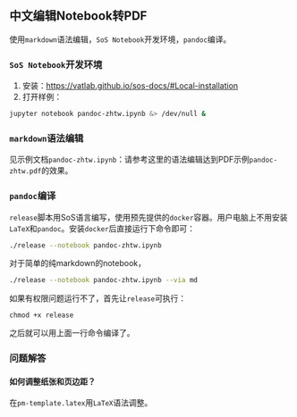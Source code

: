 ## 中文编辑Notebook转PDF

使用`markdown`语法编辑，`SoS Notebook`开发环境，`pandoc`编译。

### `SoS Notebook`开发环境

1. 安装：https://vatlab.github.io/sos-docs/#Local-installation
2. 打开样例：

```bash
jupyter notebook pandoc-zhtw.ipynb &> /dev/null &
```

### `markdown`语法编辑

见示例文档`pandoc-zhtw.ipynb`：请参考这里的语法编辑达到PDF示例`pandoc-zhtw.pdf`的效果。

### `pandoc`编译

`release`脚本用SoS语言编写，使用预先提供的`docker`容器。用户电脑上不用安装`LaTeX`和`pandoc`。安装`docker`后直接运行下命令即可：

```bash
./release --notebook pandoc-zhtw.ipynb
```

对于简单的纯markdown的notebook，

```bash
./release --notebook pandoc-zhtw.ipynb --via md
```


如果有权限问题运行不了，首先让`release`可执行：

```
chmod +x release
```

之后就可以用上面一行命令编译了。

### 问题解答

#### 如何调整纸张和页边距？

在`pm-template.latex`用`LaTeX`语法调整。

